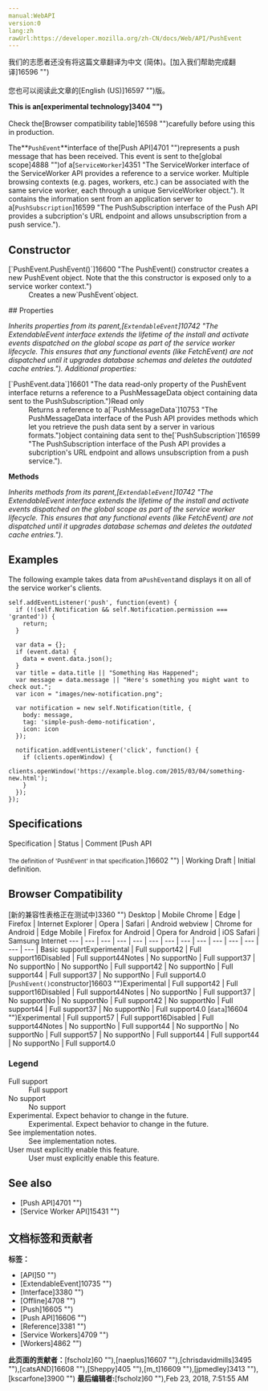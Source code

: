 ```yaml
---
manual:WebAPI
version:0
lang:zh
rawUrl:https://developer.mozilla.org/zh-CN/docs/Web/API/PushEvent
---
```




<bdi>我们的志愿者还没有将这篇文章翻译为<bdi>中文 (简体)</bdi>。[加入我们帮助完成翻译]16596 "")<br></br>您也可以阅读此文章的[English (US)]16597 "")版。</bdi>






**This is an[experimental technology]3404 "")**<br></br>Check the[Browser compatibility table]16598 "")carefully before using this in production.




The**`PushEvent`**interface of the[Push API]4701 "")represents a push message that has been received. This event is sent to the[global scope]4888 "")of a[`ServiceWorker`]4351 "The ServiceWorker interface of the ServiceWorker API provides a reference to a service worker. Multiple browsing contexts (e.g. pages, workers, etc.) can be associated with the same service worker, each through a unique ServiceWorker object."). It contains the information sent from an application server to a[`PushSubscription`]16599 "The PushSubscription interface of the Push API provides a subcription's URL endpoint and allows unsubscription from a push service.").


## Constructor<a name="Constructor"></a>
<dl><dt>[`PushEvent.PushEvent()`]16600 "The PushEvent() constructor creates a new PushEvent object. Note that the this constructor is exposed only to a service worker context.")</dt><dd>Creates a new`PushEvent`object.</dd></dl>
## Properties<a name="Properties"></a>


<em>Inherits properties from its parent,[`ExtendableEvent`]10742 "The ExtendableEvent interface extends the lifetime of the install and activate events dispatched on the global scope as part of the service worker lifecycle. This ensures that any functional events (like FetchEvent) are not dispatched until it upgrades database schemas and deletes the outdated cache entries."). Additional properties:</em>

<dl><dt>[`PushEvent.data`]16601 "The data read-only property of the PushEvent interface returns a reference to a PushMessageData object containing data sent to the PushSubscription.")Read only</dt><dd>Returns a reference to a[`PushMessageData`]10753 "The PushMessageData interface of the Push API provides methods which let you retrieve the push data sent by a server in various formats.")object containing data sent to the[`PushSubscription`]16599 "The PushSubscription interface of the Push API provides a subcription's URL endpoint and allows unsubscription from a push service.").</dd></dl>

**Methods**



<em>Inherits methods from its parent,[`ExtendableEvent`]10742 "The ExtendableEvent interface extends the lifetime of the install and activate events dispatched on the global scope as part of the service worker lifecycle. This ensures that any functional events (like FetchEvent) are not dispatched until it upgrades database schemas and deletes the outdated cache entries.")</em>.


## Examples<a name="Examples"></a>


The following example takes data from a`PushEvent`and displays it on all of the service worker&#39;s clients.


```
self.addEventListener('push', function(event) {
  if (!(self.Notification && self.Notification.permission === 'granted')) {
    return;
  }

  var data = {};
  if (event.data) {
    data = event.data.json();
  }
  var title = data.title || "Something Has Happened";
  var message = data.message || "Here's something you might want to check out.";
  var icon = "images/new-notification.png";

  var notification = new self.Notification(title, {
    body: message,
    tag: 'simple-push-demo-notification',
    icon: icon
  });

  notification.addEventListener('click', function() {
    if (clients.openWindow) {
      clients.openWindow('https://example.blog.com/2015/03/04/something-new.html');
    }
  });
});
```

## Specifications<a name="Specifications"></a>
Specification | Status | Comment 
[Push API<br></br><small>The definition of &#39;PushEvent&#39; in that specification.</small>]16602 "") | Working Draft | Initial definition. 


## Browser Compatibility<a name="Browser_Compatibility"></a>
[新的兼容性表格正在测试中<i></i>]3360 "")
<abbr>Desktop<i></i></abbr> | <abbr>Mobile<i></i></abbr> 
<abbr>Chrome<i></i></abbr> | <abbr>Edge<i></i></abbr> | <abbr>Firefox<i></i></abbr> | <abbr>Internet Explorer<i></i></abbr> | <abbr>Opera<i></i></abbr> | <abbr>Safari<i></i></abbr> | <abbr>Android webview<i></i></abbr> | <abbr>Chrome for Android<i></i></abbr> | <abbr>Edge Mobile<i></i></abbr> | <abbr>Firefox for Android<i></i></abbr> | <abbr>Opera for Android<i></i></abbr> | <abbr>iOS Safari<i></i></abbr> | <abbr>Samsung Internet<i></i></abbr> 
 ---  |  ---  |  ---  |  ---  |  ---  |  ---  |  ---  |  ---  |  ---  |  ---  |  ---  |  ---  |  ---  |  ---  | 
Basic support<abbr>Experimental<i></i></abbr> | <abbr>Full support</abbr>42 | <abbr>Full support</abbr>16<abbr>Disabled<i></i></abbr> | <abbr>Full support</abbr>44<abbr>Notes<i></i></abbr> | <abbr>No support</abbr>No | <abbr>Full support</abbr>37 | <abbr>No support</abbr>No | <abbr>No support</abbr>No | <abbr>Full support</abbr>42 | <abbr>No support</abbr>No | <abbr>Full support</abbr>44 | <abbr>Full support</abbr>37 | <abbr>No support</abbr>No | <abbr>Full support</abbr>4.0 
[`PushEvent()`constructor]16603 "")<abbr>Experimental<i></i></abbr> | <abbr>Full support</abbr>42 | <abbr>Full support</abbr>16<abbr>Disabled<i></i></abbr> | <abbr>Full support</abbr>44<abbr>Notes<i></i></abbr> | <abbr>No support</abbr>No | <abbr>Full support</abbr>37 | <abbr>No support</abbr>No | <abbr>No support</abbr>No | <abbr>Full support</abbr>42 | <abbr>No support</abbr>No | <abbr>Full support</abbr>44 | <abbr>Full support</abbr>37 | <abbr>No support</abbr>No | <abbr>Full support</abbr>4.0 
[`data`]16604 "")<abbr>Experimental<i></i></abbr> | <abbr>Full support</abbr>57 | <abbr>Full support</abbr>16<abbr>Disabled<i></i></abbr> | <abbr>Full support</abbr>44<abbr>Notes<i></i></abbr> | <abbr>No support</abbr>No | <abbr>Full support</abbr>44 | <abbr>No support</abbr>No | <abbr>No support</abbr>No | <abbr>Full support</abbr>57 | <abbr>No support</abbr>No | <abbr>Full support</abbr>44 | <abbr>Full support</abbr>44 | <abbr>No support</abbr>No | <abbr>Full support</abbr>4.0 


### Legend<a name="Legend"></a>
<dl><dt><abbr>Full support</abbr></dt><dd>Full support</dd><dt><abbr>No support</abbr></dt><dd>No support</dd><dt><abbr>Experimental. Expect behavior to change in the future.<i></i></abbr></dt><dd>Experimental. Expect behavior to change in the future.</dd><dt><abbr>See implementation notes.<i></i></abbr></dt><dd>See implementation notes.</dd><dt><abbr>User must explicitly enable this feature.<i></i></abbr></dt><dd>User must explicitly enable this feature.</dd></dl>


## See also<a name="See_also"></a>

* [Push API]4701 "")
* [Service Worker API]15431 "")



## 文档标签和贡献者
**标签：**
* [API]50 "")
* [ExtendableEvent]10735 "")
* [Interface]3380 "")
* [Offline]4708 "")
* [Push]16605 "")
* [Push API]16606 "")
* [Reference]3381 "")
* [Service Workers]4709 "")
* [Workers]4862 "")

**此页面的贡献者：**[fscholz]60 ""),[naeplus]16607 ""),[chrisdavidmills]3495 ""),[catsAND]16608 ""),[Sheppy]405 ""),[m_t]16609 ""),[jpmedley]3413 ""),[kscarfone]3900 "")
**最后编辑者:**[fscholz]60 ""),<time>Feb 23, 2018, 7:51:55 AM</time>


